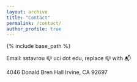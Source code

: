 ```yaml
---
layout: archive
title: "Contact"
permalink: /contact/
author_profile: true
---
```


{% include base_path %}

Email: sstavrou 📪 uci dot edu, replace 📪 with 📬

4046 Donald Bren Hall
Irvine, CA 92697

<!-- <embed src="https://www.linkedin.com/in/steliostavroulakis" width="650" height="1800" type='application/pdf'> -->
